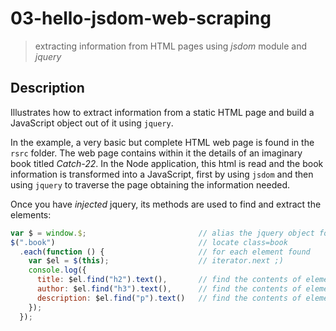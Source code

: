 # 03-hello-jsdom-web-scraping
> extracting information from HTML pages using *jsdom* module and *jquery*

## Description
Illustrates how to extract information from a static HTML page and build a JavaScript object out of it using `jquery`. 

In the example, a very basic but complete HTML web page is found in the `rsrc` folder. The web page contains within it the details of an imaginary book titled *Catch-22*. In the Node application, this html is read and the book information is transformed into a JavaScript, first by using `jsdom` and then using `jquery` to traverse the page obtaining the information needed.

Once you have *injected* jquery, its methods are used to find and extract the elements:
```JavaScript
var $ = window.$;                         // alias the jquery object for convenience
$(".book")                                // locate class=book
  .each(function () {                     // for each element found
    var $el = $(this);                    // iterator.next ;)
    console.log({                     
      title: $el.find("h2").text(),       // find the contents of element h2
      author: $el.find("h3").text(),      // find the contents of element h3
      description: $el.find("p").text()   // find the contents of element p
    });
  });
```